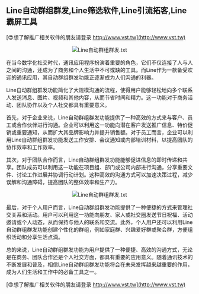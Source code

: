 ## **Line自动群组群发,Line筛选软件,Line引流拓客,Line霸屏工具**

[😍想了解推广相关软件的朋友请登录 http://www.vst.tw](http://www.vst.tw)

 <center><img src="https://vst.tw/MP4/tuiguang/png/4.png" alt="Line自动群组群发.txt"></center>

在当今数字化社交时代，通讯应用程序扮演着重要的角色，它们不仅连接了人与人之间的沟通，还成为了商务和个人生活中不可或缺的工具。而Line作为一款备受欢迎的通讯应用，其自动群组群发功能正逐渐成为人们沟通的利器。

Line自动群组群发功能简化了大规模沟通的流程，使得用户能够轻松地向多个联系人发送消息、图片、视频和其他内容，从而节省时间和精力。这一功能对于商务活动、团队协作以及个人社交都具有重要意义。

首先，对于企业来说，Line自动群组群发功能提供了一种高效的方式来与客户、员工或合作伙伴进行沟通。企业可以利用这一功能向潜在客户发送推广信息、特价促销或重要通知，从而扩大其品牌影响力并提升销售额。对于员工而言，企业可以利用Line自动群组群发功能发送工作安排、会议通知或内部培训材料，以提高团队的协作效率和工作效率。

其次，对于团队合作而言，Line自动群组群发功能能够促进信息的即时传递和共享。团队成员可以利用这一功能在项目组、部门或公司内部进行沟通，分享重要文件、讨论工作进展并协调行动计划。这种高效的沟通方式可以加速决策过程，减少误解和沟通障碍，提高团队的整体效率和生产力。

 <center><img src="https://vst.tw/MP4/tuiguang/png/0.png" alt="Line自动群组群发.txt"></center>

最后，对于个人用户而言，Line自动群组群发功能提供了一种便捷的方式来管理社交关系和活动。用户可以利用这一功能向朋友、家人或社交圈发送节日祝福、活动邀请或个人动态，从而保持与他人的联系和交流。此外，个人用户还可以利用Line自动群组群发功能创建个性化的群组，例如家庭群、兴趣爱好群或聚会群，方便组织活动和分享生活点滴。

总的来说，Line自动群组群发功能为用户提供了一种便捷、高效的沟通方式，无论是在商务、团队合作还是个人社交方面，都具有重要的应用意义。随着通讯技术的不断发展和普及，相信Line自动群组群发功能将会在未来发挥越来越重要的作用，成为人们生活和工作中的必备工具之一。

[😍想了解推广相关软件的朋友请登录 http://www.vst.tw](http://www.vst.tw)



